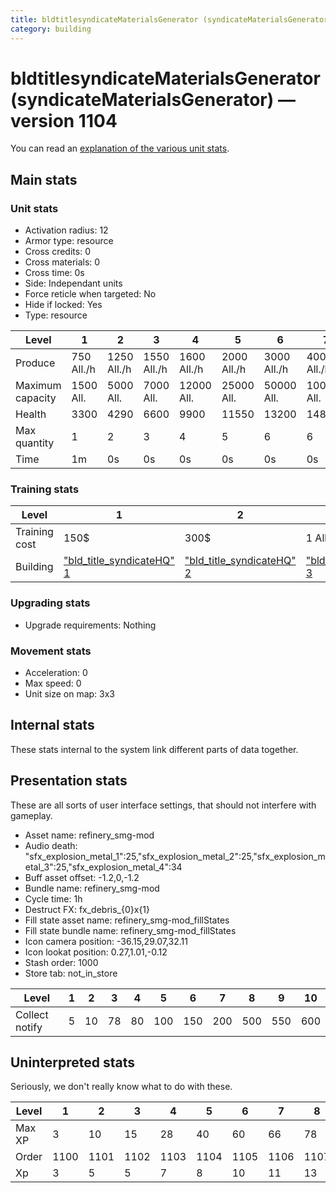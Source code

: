 ```yaml
---
title: bldtitlesyndicateMaterialsGenerator (syndicateMaterialsGenerator)
category: building
---
```


# bldtitlesyndicateMaterialsGenerator (syndicateMaterialsGenerator) — version 1104

You can read an [explanation  of the various unit stats](unitexplained.md).

## Main stats

### Unit stats

  * Activation radius: 12
  * Armor type: resource
  * Cross credits: 0
  * Cross materials: 0
  * Cross time: 0s
  * Side: Independant units
  * Force reticle when targeted: No
  * Hide if locked: Yes
  * Type: resource

|Level           |1          |2           |3           |4           |5           |6           |7           |8            |9            |10           |
|----------------|-----------|------------|------------|------------|------------|------------|------------|-------------|-------------|-------------|
|Produce         |750  All./h|1250  All./h|1550  All./h|1600  All./h|2000  All./h|3000  All./h|4000  All./h|10000  All./h|11000  All./h|12000  All./h|
|Maximum capacity|1500  All. |5000  All.  |7000  All.  |12000  All. |25000  All. |50000  All. |100000  All.|250000  All. |500000  All. |1000000  All.|
|Health          |3300       |4290        |6600        |9900        |11550       |13200       |14850       |16500        |18150        |19800        |
|Max quantity    |1          |2           |3           |4           |5           |6           |6           |6            |6            |7            |
|Time            |1m         |0s          |0s          |0s          |0s          |0s          |0s          |0s           |0s           |0s           |


### Training stats

|Level        |1                                            |2                                            |3                                            |4                                            |5                                            |6                                            |7                                            |8                                            |9                                            |10                                            |
|-------------|---------------------------------------------|---------------------------------------------|---------------------------------------------|---------------------------------------------|---------------------------------------------|---------------------------------------------|---------------------------------------------|---------------------------------------------|---------------------------------------------|----------------------------------------------|
|Training cost|150$                                         |300$                                         |1 All.                                       |1 All.                                       |1 All.                                       |1 All.                                       |1 All.                                       |1 All.                                       |1 All.                                       |1 All.                                        |
|Building     |["bld_title_syndicateHQ" 1](syndicateHQ.html)|["bld_title_syndicateHQ" 2](syndicateHQ.html)|["bld_title_syndicateHQ" 3](syndicateHQ.html)|["bld_title_syndicateHQ" 4](syndicateHQ.html)|["bld_title_syndicateHQ" 5](syndicateHQ.html)|["bld_title_syndicateHQ" 6](syndicateHQ.html)|["bld_title_syndicateHQ" 7](syndicateHQ.html)|["bld_title_syndicateHQ" 8](syndicateHQ.html)|["bld_title_syndicateHQ" 9](syndicateHQ.html)|["bld_title_syndicateHQ" 10](syndicateHQ.html)|


### Upgrading stats

  * Upgrade requirements: Nothing

### Movement stats

  * Acceleration: 0
  * Max speed: 0
  * Unit size on map: 3x3

## Internal stats

These stats internal to the system link different parts of data together.


## Presentation stats

These are all sorts of user interface settings, that should not interfere with gameplay.

  * Asset name: refinery_smg-mod
  * Audio death: "sfx_explosion_metal_1":25,"sfx_explosion_metal_2":25,"sfx_explosion_metal_3":25,"sfx_explosion_metal_4":34
  * Buff asset offset: -1.2,0,-1.2
  * Bundle name: refinery_smg-mod
  * Cycle time: 1h
  * Destruct FX: fx_debris_{0}x{1}
  * Fill state asset name: refinery_smg-mod_fillStates
  * Fill state bundle name: refinery_smg-mod_fillStates
  * Icon camera position: -36.15,29.07,32.11
  * Icon lookat position: 0.27,1.01,-0.12
  * Stash order: 1000
  * Store tab: not_in_store

|Level         |1|2 |3 |4 |5  |6  |7  |8  |9  |10 |
|--------------|-|--|--|--|---|---|---|---|---|---|
|Collect notify|5|10|78|80|100|150|200|500|550|600|


## Uninterpreted stats

Seriously, we don't really know what to do with these.

|Level |1   |2   |3   |4   |5   |6   |7   |8   |9   |10  |
|------|----|----|----|----|----|----|----|----|----|----|
|Max XP|3   |10  |15  |28  |40  |60  |66  |78  |84  |112 |
|Order |1100|1101|1102|1103|1104|1105|1106|1107|1108|1109|
|Xp    |3   |5   |5   |7   |8   |10  |11  |13  |14  |16  |



